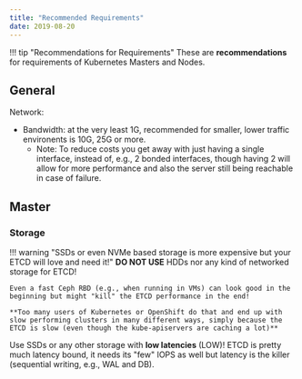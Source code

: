 ```yaml
---
title: "Recommended Requirements"
date: 2019-08-20
---
```


!!! tip "Recommendations for Requirements"
    These are **recommendations** for requirements of Kubernetes Masters and Nodes.

## General

Network:

* Bandwidth: at the very least 1G, recommended for smaller, lower traffic environents is 10G, 25G or more.
  * Note: To reduce costs you get away with just having a single interface, instead of, e.g., 2 bonded interfaces, though having 2 will allow for more performance and also the server still being reachable in case of failure.

## Master

### Storage

!!! warning "SSDs or even NVMe based storage is more expensive but your ETCD will love and need it!"
    **DO NOT USE** HDDs nor any kind of networked storage for ETCD!

    Even a fast Ceph RBD (e.g., when running in VMs) can look good in the beginning but might "kill" the ETCD performance in the end!

    **Too many users of Kubernetes or OpenShift do that and end up with slow performing clusters in many different ways, simply because the ETCD is slow (even though the kube-apiservers are caching a lot)**

Use SSDs or any other storage with **low latencies** (LOW)! ETCD is pretty much latency bound, it needs its "few" IOPS as well but latency is the killer (sequential writing, e.g., WAL and DB).
